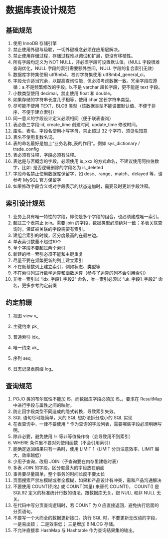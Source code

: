 # 数据库表设计规范

## 基础规范

1. 使用 InnoDB 存储引擎
2. 禁止使用外键与级联，一切外键概念必须在应用层解决。
3. 禁止使用存储过程，存储过程难以调试和扩展，更没有移植性。
4. 所有字段均定义为 NOT NULL，非必须字段可设置默认值。(NULL 字段很难查询优化，NULL 字段的索引需要额外空间，NULL 字段的复合索引无效）
5. 数据库字符集使用 utf8mb4，校对字符集使用 utf8mb4_general_ci。
6. 字段允许适当冗余，以提高查询性能，但必须考虑数据一致。冗余字段应遵循：a.不是频繁修改的字段。b.不是 varchar 超长字段，更不能是 text 字段。
7. 小数类型使用 decimal，禁止使用 float 和 double。
8. 如果存储的字符串长度几乎相等，使用 char 定长字符串类型。
9. 尽可能不使用 TEXT、BLOB 类型（该数据类型不能设置默认值、不便于排序、不便于建立索引）
10. 同一意义的字段设计定义必须相同（便于联表查询）
11. 表必备三字段:id, create_time 创建时间, update_time 修改时间。
12. 库名、表名、字段名使用小写字母，禁止超过 32 个字符，须见名知意
13. 表名不使用复数名词。
14. 表的命名最好是加上“业务名称_表的作用”。例如 sys_dictionary / trade_config
15. 表必须有注释，字段必须有注释。
16. 表达是与否概念的字段，必须使用 is_xxx 的方式命名，不建议使用阿拉伯数字，比如: 是否逻辑删除的字段名为 is_deleted
17. 字段命名禁止使用数据库保留字，如 desc、range、match、delayed 等，请参考 MySQL 官方保留字
18. 如果修改字段含义或对字段表示的状态追加时，需要及时更新字段注释。

## 索引设计规范

1. 业务上具有唯一特性的字段，即使是多个字段的组合，也必须建成唯一索引。
2. 超过三个表禁止 join。需要 join 的字段，数据类型必须绝对一致；多表关联查询时，保证被关联的字段需要有索引。
3. 建组合索引的时候，区分度最高的在最左边。
4. 单表索引数量不超过10个
5. 单个字段不要超过两个索引
6. 新建的唯一索引必须不能和主键重复
7. 尽量不要在频繁更新的列上建立索引
8. 不在低基数列上建立索引，例如状态、类型等
9. 不在索引列进行数学运算和函数运算（参与了运算的列不会引用索引）
10. 非唯一索引以 “idx_字段1_字段2” 命名，唯一索引必须以 “uk_字段1_字段2” 命名，更多参考约定前缀

## 约定前缀

1. 视图 view v_
2. 主键约束 pk_
3. 普通索引 idx_
4. 唯一约束 uk_
5. 序列 seq_

6. 日志记录表前缀 log_

## 查询规范

1. POJO 类的布尔属性不能加 IS，而数据库字段必须加 IS_，要求在 ResultMap 中进行字段与属性之间的映射。
2. 防止因字段类型不同造成的隐式转换，导致索引失效。
3. SQL 语句尽可能简单，大的 SQL 想办法拆分成小的 SQL 实现
4. 在表查询中，一律不要使用 * 作为查询的字段列表，需要哪些字段必须明确写明。
5. 除非必要，避免使用 != 等非等值操作符（会导致用不到索引）
6. WHERE 条件里不要对列使用函数（不会引用索引）
7. 能确定返回结果只有一条时，使用 LIMIT 1（LIMIT 分页注意效率，LIMIT 越大，效率越低）
8. 少用子查询，改用 JOIN（子查询要在内存里建临时表）
9. 多表 JOIN 的字段，区分度最大的字段放在前面
10. 事务要尽量简单，整个事务的时间长度不要太长
11. 页面搜索严禁左模糊或者全模糊，如果和产品设计有冲突，需和产品沟通解决
12. 不要使用 COUNT(列名) 或 COUNT(常量) 来替代 COUNT()， COUNT() 是 SQL92 定义的标准统计行数的语法，跟数据库无关，跟 NULL 和非 NULL 无关。
13. 在代码中写分页查询逻辑时，若 COUNT 为 0 应直接返回，避免执行后面的分页语句。
14. 不要写一个大而全的数据更新接口。执行 SQL 时，不要更新无改动的字段，一是易出错； 二是效率低； 三是增加 BINLOG 存储。
15. 不允许直接拿 HashMap 与 Hashtable 作为查询结果集的输出。